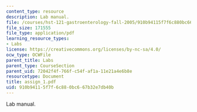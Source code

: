 ```yaml
---
content_type: resource
description: Lab manual.
file: /courses/hst-121-gastroenterology-fall-2005/910b94115f7f6c880bc667b32e7db40b_assign_1.pdf
file_size: 171555
file_type: application/pdf
learning_resource_types:
- Labs
license: https://creativecommons.org/licenses/by-nc-sa/4.0/
ocw_type: OCWFile
parent_title: Labs
parent_type: CourseSection
parent_uid: 72042f4f-766f-c54f-af1a-11e21a4e6b8e
resourcetype: Document
title: assign_1.pdf
uid: 910b9411-5f7f-6c88-0bc6-67b32e7db40b
---
```

Lab manual.